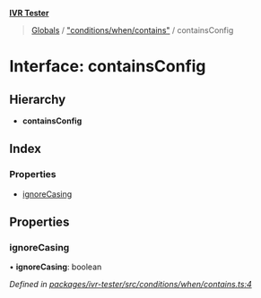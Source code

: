 **[IVR Tester](../README.md)**

> [Globals](../README.md) / ["conditions/when/contains"](../modules/_conditions_when_contains_.md) / containsConfig

# Interface: containsConfig

## Hierarchy

* **containsConfig**

## Index

### Properties

* [ignoreCasing](_conditions_when_contains_.containsconfig.md#ignorecasing)

## Properties

### ignoreCasing

•  **ignoreCasing**: boolean

*Defined in [packages/ivr-tester/src/conditions/when/contains.ts:4](https://github.com/SketchingDev/ivr-tester/blob/adf22c5/packages/ivr-tester/src/conditions/when/contains.ts#L4)*
